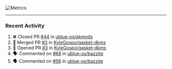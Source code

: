 ![Metrics](https://metrics.lecoq.io/KyleGospo?template=classic&base=header%2C%20activity%2C%20community%2C%20repositories%2C%20metadata&base.indepth=false&base.hireable=false&base.skip=false&config.timezone=America%2FLos_Angeles)

---
### Recent Activity
<!--START_SECTION:activity-->
1. ❌ Closed PR [#44](https://github.com/ublue-os/akmods/pull/44) in [ublue-os/akmods](https://github.com/ublue-os/akmods)
2. 🎉 Merged PR [#3](https://github.com/KyleGospo/gasket-dkms/pull/3) in [KyleGospo/gasket-dkms](https://github.com/KyleGospo/gasket-dkms)
3. 💪 Opened PR [#3](https://github.com/KyleGospo/gasket-dkms/pull/3) in [KyleGospo/gasket-dkms](https://github.com/KyleGospo/gasket-dkms)
4. 🗣 Commented on [#68](https://github.com/ublue-os/bazzite/pull/68#issuecomment-1647028418) in [ublue-os/bazzite](https://github.com/ublue-os/bazzite)
5. 🗣 Commented on [#56](https://github.com/ublue-os/bazzite/issues/56#issuecomment-1646867175) in [ublue-os/bazzite](https://github.com/ublue-os/bazzite)
<!--END_SECTION:activity-->
